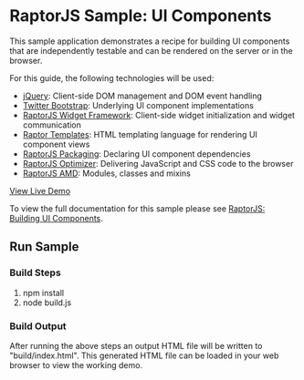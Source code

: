 RaptorJS Sample: UI Components
==============================

This sample application demonstrates a recipe for building UI components that are 
independently testable and can be rendered on the server or in the browser.

For this guide, the following technologies will be used:
* [jQuery](http://jquery.com/): Client-side DOM management and DOM event handling
* [Twitter Bootstrap](http://twitter.github.com/bootstrap/): Underlying UI component implementations
* [RaptorJS Widget Framework](http://raptorjs.org/widgets/): Client-side widget initialization and widget communication
* [Raptor Templates](http://raptorjs.org/raptor-templates/): HTML templating language for rendering UI component views
* [RaptorJS Packaging](http://raptorjs.org/packaging/): Declaring UI component dependencies
* [RaptorJS Optimizer](http://raptorjs.org/optimizer/): Delivering JavaScript and CSS code to the browser
* [RaptorJS AMD](http://raptorjs.org/modules-classes/): Modules, classes and mixins

[View Live Demo](http://raptorjs.org/demos/ui-components/)

To view the full documentation for this sample please see [RaptorJS: Building UI Components](http://raptorjs.org/ui-components/).

## Run Sample

### Build Steps
1. npm install
2. node build.js

### Build Output
After running the above steps an output HTML file will be written to "build/index.html". 
This generated HTML file can be loaded in your web browser to view the working demo.
